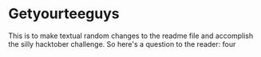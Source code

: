 # Getyourteeguys
This is to make textual random changes to the readme file and accomplish the silly hacktober challenge.
So here's a question to the reader: 
four
